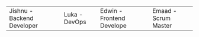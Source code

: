 <div id="JavaScriptGroup">
    <table>
        <tr>
            <td>Jishnu - Backend Developer</td>
            <td>Luka - DevOps</td>
            <td>Edwin - Frontend Develope</td>
            <td>Emaad - Scrum Master</td>
        </tr>
    </table>
</div>